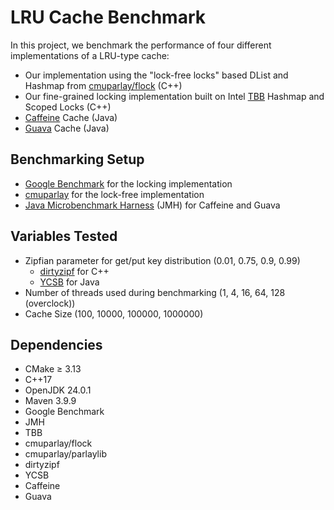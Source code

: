 # LRU Cache Benchmark

In this project, we benchmark the performance of four different implementations of a LRU-type cache:
- Our implementation using the "lock-free locks" based DList and Hashmap from [cmuparlay/flock](https://github.com/cmuparlay/flock) (C++)
- Our fine-grained locking implementation built on Intel [TBB](https://github.com/uxlfoundation/oneTBB) Hashmap and Scoped Locks (C++)
- [Caffeine](https://github.com/ben-manes/caffeine) Cache (Java)
- [Guava](https://github.com/google/guava/) Cache (Java)

## Benchmarking Setup

- [Google Benchmark](https://github.com/google/benchmark) for the locking implementation
- [cmuparlay](https://github.com/cmuparlay/parlaylib) for the lock-free implementation
- [Java Microbenchmark Harness](https://github.com/openjdk/jmh) (JMH) for Caffeine and Guava

## Variables Tested

- Zipfian parameter for get/put key distribution (0.01, 0.75, 0.9, 0.99)
  - [dirtyzipf](https://github.com/ekg/dirtyzipf) for C++
  - [YCSB](https://github.com/brianfrankcooper/YCSB/tree/master) for Java
- Number of threads used during benchmarking (1, 4, 16, 64, 128 (overclock))
- Cache Size (100, 10000, 100000, 1000000)

## Dependencies

- CMake ≥ 3.13
- C++17
- OpenJDK 24.0.1
- Maven 3.9.9
- Google Benchmark
- JMH
- TBB
- cmuparlay/flock
- cmuparlay/parlaylib
- dirtyzipf
- YCSB
- Caffeine
- Guava
